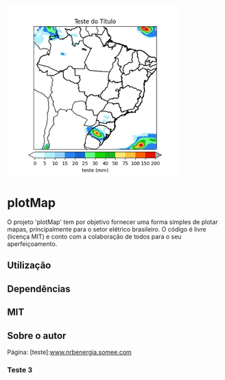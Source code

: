 <img src="Teste1.jpg" width="400">


# plotMap
O projeto 'plotMap' tem por objetivo fornecer uma forma simples de plotar mapas, principalmente para o setor elétrico brasileiro.
O código é livre (licença MIT) e conto com a colaboração de todos para o seu aperfeiçoamento.



## Utilização

## Dependências

## MIT

## Sobre o autor

Página: [teste]:www.nrbenergia.somee.com

### Teste 3

